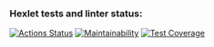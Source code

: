 ### Hexlet tests and linter status:
[![Actions Status](https://github.com/Briankaiserx/java-project-lvl5/workflows/hexlet-check/badge.svg)](https://github.com/Briankaiserx/java-project-lvl5/actions)
[![Maintainability](https://api.codeclimate.com/v1/badges/1c5d0f09ec741bdc677e/maintainability)](https://codeclimate.com/github/Briankaiserx/java-project-lvl5/maintainability)
[![Test Coverage](https://api.codeclimate.com/v1/badges/1c5d0f09ec741bdc677e/test_coverage)](https://codeclimate.com/github/Briankaiserx/java-project-lvl5/test_coverage)


